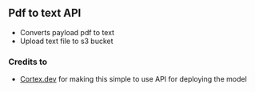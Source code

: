 
## Pdf to text API

- Converts payload pdf to text
- Upload text file to s3 bucket


### Credits to
- [Cortex.dev](https://github.com/cortexlabs/cortex) for making this simple to use API for deploying the model
